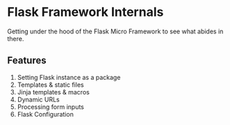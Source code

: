 # Flask Framework Internals

Getting under the hood of the Flask Micro Framework to see what abides in there.

## Features

1. Setting Flask instance as a package
1. Templates & static files 
1. Jinja templates & macros
1. Dynamic URLs
1. Processing form inputs
1. Flask Configuration



